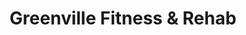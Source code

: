 ---
title: "Greenville Fitness & Rehab"
url: /greenville/greenville-fitness-und-rehab/
shop: Massage
---